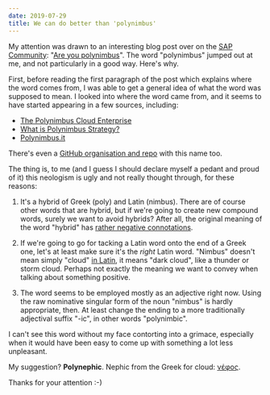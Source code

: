 ```yaml
---
date: 2019-07-29
title: We can do better than 'polynimbus'
---
```


My attention was drawn to an interesting blog post over on the [SAP Community](https://community.sap.com): "[Are you polynimbus](https://blogs.sap.com/2019/07/29/are-you-polynimbus/)". The word "polynimbus" jumped out at me, and not particularly in a good way. Here's why.

First, before reading the first paragraph of the post which explains where the word comes from, I was able to get a general idea of what the word was supposed to mean. I looked into where the word came from, and it seems to have started appearing in a few sources, including:

- [The Polynimbus Cloud Enterprise](https://buildazure.com/the-polynimbus-cloud-enterprise)
- [What is Polynimbus Strategy?](http://www.mplsvpn.info/2019/02/what-is-polynimbus-strategy.html)
- [Polynimbus.it](https://polynimbus.it/)

There's even a [GitHub organisation and repo](https://github.com/polynimbus/polynimbus) with this name too.

The thing is, to me (and I guess I should declare myself a pedant and proud of it) this neologism is ugly and not really thought through, for these reasons:

1. It's a hybrid of Greek (poly) and Latin (nimbus). There are of course other words that are hybrid, but if we're going to create new compound words, surely we want to avoid hybrids? After all, the original meaning of the word "hybrid" has [rather negative connotations](https://en.wiktionary.org/wiki/%E1%BD%95%CE%B2%CF%81%CE%B9%CF%82).

1. If we're going to go for tacking a Latin word onto the end of a Greek one, let's at least make sure it's the *right* Latin word. "Nimbus" doesn't mean simply "cloud" [in Latin](https://en.wiktionary.org/wiki/nimbus#Latin), it means "dark cloud", like a thunder or storm cloud. Perhaps not exactly the meaning we want to convey when talking about something positive.

1. The word seems to be employed mostly as an adjective right now. Using the raw nominative singular form of the noun "nimbus" is hardly appropriate, then. At least change the ending to a more traditionally adjectival suffix "-ic", in other words "polynimbic".

I can't see this word without my face contorting into a grimace, especially when it would have been easy to come up with something a lot less unpleasant.

My suggestion? **Polynephic**. Nephic from the Greek for cloud: [νέφος](https://en.wiktionary.org/wiki/%CE%BD%CE%AD%CF%86%CE%BF%CF%82).

Thanks for your attention :-)
